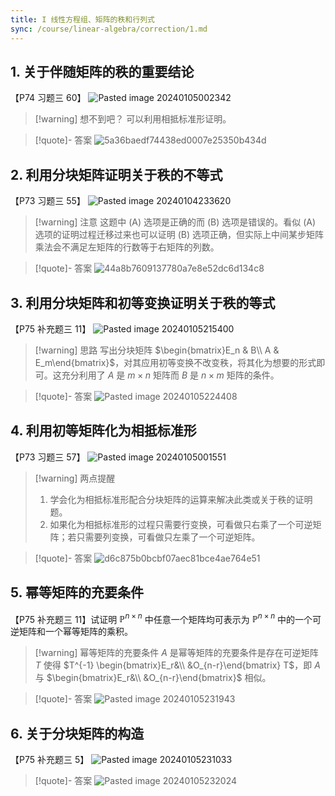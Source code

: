 ```yaml
---
title: I 线性方程组、矩阵的秩和行列式
sync: /course/linear-algebra/correction/1.md
---
```



## 1. 关于伴随矩阵的秩的重要结论

【P74 习题三 60】 ![Pasted image 20240105002342](https://static.memset0.cn/img/v6/2024/02/08/XHIqY4j4.png)

>[!warning] 想不到吧？
>可以利用相抵标准形证明。

> [!quote]- 答案
> ![5a36baedf74438ed0007e25350b434d](https://static.memset0.cn/img/v6/2024/02/08/dZxQn9kp.jpg)


## 2. 利用分块矩阵证明关于秩的不等式

【P73 习题三 55】 ![Pasted image 20240104233620](https://static.memset0.cn/img/v6/2024/02/08/Jltaazo7.png)

>[!warning] 注意
>这题中 (A) 选项是正确的而 (B) 选项是错误的。看似 (A) 选项的证明过程迁移过来也可以证明 (B) 选项正确，但实际上中间某步矩阵乘法会不满足左矩阵的行数等于右矩阵的列数。

>[!quote]- 答案
> ![44a8b7609137780a7e8e52dc6d134c8](https://static.memset0.cn/img/v6/2024/02/08/n7ANH4KO.jpg)


## 3. 利用分块矩阵和初等变换证明关于秩的等式
【P75 补充题三 11】 ![Pasted image 20240105215400](https://static.memset0.cn/img/v6/2024/02/08/ylorcYIg.png)
>[!warning] 思路
>写出分块矩阵 $\begin{bmatrix}E_n & B\\ A & E_m\end{bmatrix}$，对其应用初等变换不改变秩，将其化为想要的形式即可。这充分利用了 $A$ 是 $m\times n$ 矩阵而 $B$ 是 $n\times m$ 矩阵的条件。

>[!quote]- 答案
>![Pasted image 20240105224408](https://static.memset0.cn/img/v6/2024/02/08/aFMggbUo.png)

## 4. 利用初等矩阵化为相抵标准形

【P73 习题三 57】 ![Pasted image 20240105001551](https://static.memset0.cn/img/v6/2024/02/08/oTYkfzdB.png)

>[!warning] 两点提醒
>1. 学会化为相抵标准形配合分块矩阵的运算来解决此类或关于秩的证明题。
>2. 如果化为相抵标准形的过程只需要行变换，可看做只右乘了一个可逆矩阵；若只需要列变换，可看做只左乘了一个可逆矩阵。

>[!quote]- 答案
> ![d6c875b0bcbf07aec81bce4ae764e51](https://static.memset0.cn/img/v6/2024/02/08/8UUbXV6F.jpg)


## 5. 幂等矩阵的充要条件
【P75 补充题三 11】试证明 $\mathbb P^{n\times n}$ 中任意一个矩阵均可表示为 $\mathbb P^{n \times n}$ 中的一个可逆矩阵和一个幂等矩阵的乘积。

> [!warning] 幂等矩阵的充要条件
> $A$ 是幂等矩阵的充要条件是存在可逆矩阵 $T$ 使得 $T^{-1} \begin{bmatrix}E_r&\\ &O_{n-r}\end{bmatrix} T$，即 $A$ 与 $\begin{bmatrix}E_r&\\ &O_{n-r}\end{bmatrix}$ 相似。

>[!quote]- 答案
> ![Pasted image 20240105231943](https://static.memset0.cn/img/v6/2024/02/08/emQQNlDC.png)


## 6. 关于分块矩阵的构造
【P75 补充题三 5】 ![Pasted image 20240105231033](https://static.memset0.cn/img/v6/2024/02/08/l7xVlgWk.png)

>[!quote]- 答案
> ![Pasted image 20240105232024](https://static.memset0.cn/img/v6/2024/02/08/Y7hWUPGN.png)


